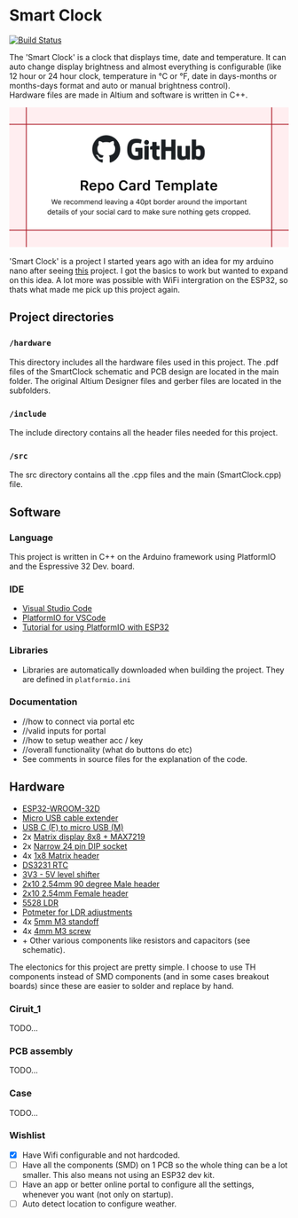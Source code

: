 # Smart Clock

[![Build Status](https://travis-ci.com/noelvissers/esp32-smart-clock.svg?token=iFxUVHtLTBXHs7qouyTv&branch=master)](https://travis-ci.com/noelvissers/esp32-smart-clock)

The 'Smart Clock' is a clock that displays time, date and temperature. It can auto change display brightness and almost everything is configurable (like 12 hour or 24 hour clock, temperature in °C or °F, date in days-months or months-days format and auto or manual brightness control).  
Hardware files are made in Altium and software is written in C++.

![Smart Clock](/thumbnail.png?raw=true "Smart Clock")

'Smart Clock' is a project I started years ago with an idea for my arduino nano after seeing [this](https://www.instructables.com/id/Making-a-Wooden-LED-Clock/) project. I got the basics to work but wanted to expand on this idea.
A lot more was possible with WiFi intergration on the ESP32, so thats what made me pick up this project again. 

## Project directories
### `/hardware`
This directory includes all the hardware files used in this project. The .pdf files of the SmartClock schematic and PCB design are located in the main folder. The original Altium Designer files and gerber files are located in the subfolders.
### `/include`
The include directory contains all the header files needed for this project. 
### `/src`
The src directory contains all the .cpp files and the main (SmartClock.cpp) file.

## Software
### Language
This project is written in C++ on the Arduino framework using PlatformIO and the Espressive 32 Dev. board.
### IDE
- [Visual Studio Code](https://code.visualstudio.com/)
- [PlatformIO for VSCode](https://platformio.org/install/ide?install=vscode)
- [Tutorial for using PlatformIO with ESP32](https://docs.platformio.org/en/latest/tutorials/espressif32/arduino_debugging_unit_testing.html)
### Libraries
- Libraries are automatically downloaded when building the project. They are defined in `platformio.ini`
### Documentation 
- //how to connect via portal etc
- //valid inputs for portal
- //how to setup weather acc / key
- //overall functionality (what do buttons do etc)
- See comments in source files for the explanation of the code.

## Hardware
- [ESP32-WROOM-32D](https://aliexpress.com/item/4000103411061.html?spm=a2g0o.productlist.0.0.65194be4xhn0yb&algo_pvid=acb1591c-bfd1-4233-9fea-c6a11bc02fd2&algo_expid=acb1591c-bfd1-4233-9fea-c6a11bc02fd2-1&btsid=0b0a187915827913900936140e29eb&ws_ab_test=searchweb0_0,searchweb201602_,searchweb201603_)
- [Micro USB cable extender](https://aliexpress.com/item/32859863965.html?spm=a2g0s.9042311.0.0.27424c4du3jPcB)
- [USB C (F) to micro USB (M)](https://aliexpress.com/item/33004521025.html?spm=a2g0s.9042311.0.0.27424c4du3jPcB)
- 2x [Matrix display 8x8 + MAX7219](https://aliexpress.com/item/4000263982956.html?spm=a2g0o.productlist.0.0.45acfb9fdBEEGM&algo_pvid=de74b198-9022-41cd-8737-1d07475b5ed4&algo_expid=de74b198-9022-41cd-8737-1d07475b5ed4-0&btsid=0b0a050b15827869426782783e036c&ws_ab_test=searchweb0_0,searchweb201602_,searchweb201603_)
- 2x [Narrow 24 pin DIP socket](https://aliexpress.com/item/32866573215.html?spm=a2g0s.9042311.0.0.27424c4dnmoTWS)
- 4x [1x8 Matrix header](https://aliexpress.com/item/32847506950.html?spm=a2g0s.9042311.0.0.27424c4dnmoTWS)
- [DS3231 RTC](https://aliexpress.com/item/32822420722.html?spm=a2g0o.productlist.0.0.2cbd47d4cJstGj&algo_pvid=58e460dd-718e-4981-b7f9-9ece20311d7b&algo_expid=58e460dd-718e-4981-b7f9-9ece20311d7b-0&btsid=0b0a050b15827871250014067e036c&ws_ab_test=searchweb0_0,searchweb201602_,searchweb201603_)
- [3V3 - 5V level shifter](https://aliexpress.com/item/1972789887.html?spm=a2g0s.9042311.0.0.27424c4dnmoTWS)
- [2x10 2.54mm 90 degree Male header](https://aliexpress.com/item/32683792015.html?spm=a2g0s.9042311.0.0.27424c4dnmoTWS)
- [2x10 2.54mm  Female header](https://aliexpress.com/item/32864030298.html?spm=a2g0s.9042311.0.0.27424c4dnmoTWS)
- [5528 LDR](https://aliexpress.com/item/32760631393.html?spm=a2g0o.productlist.0.0.6157a46cjwLxp7&algo_pvid=cd24cd9a-44d2-4029-ac5e-a4303474664d&algo_expid=cd24cd9a-44d2-4029-ac5e-a4303474664d-1&btsid=0b0a22a415827875061507113e83f2&ws_ab_test=searchweb0_0,searchweb201602_,searchweb201603_)
- [<value> Potmeter for LDR adjustments](https://aliexpress.com/item/4000109378348.html?spm=a2g0s.9042311.0.0.27424c4dp3I9x0)
- 4x [5mm M3 standoff](https://aliexpress.com/item/32982370726.html?spm=a2g0s.9042311.0.0.27424c4dp3I9x0)
- 4x [4mm M3 screw](https://aliexpress.com/item/4000193782706.html?spm=a2g0o.detail.1000014.3.49a055c56TTvvg&gps-id=pcDetailBottomMoreOtherSeller&scm=1007.13338.128125.0&scm_id=1007.13338.128125.0&scm-url=1007.13338.128125.0&pvid=237d7521-e37e-4988-b3a8-f84ffeda019e)
- \+ Other various components like resistors and capacitors (see schematic).

The electonics for this project are pretty simple. I choose to use TH components instead of SMD components (and in some cases breakout boards) since these are easier to solder and replace by hand. 

### Ciruit_1
TODO...

### PCB assembly
TODO...

### Case
TODO...

### Wishlist
- [x] Have Wifi configurable and not hardcoded.  
- [ ] Have all the components (SMD) on 1 PCB so the whole thing can be a lot smaller. This also means not using an ESP32 dev kit.  
- [ ] Have an app or better online portal to configure all the settings, whenever you want (not only on startup).  
- [ ] Auto detect location to configure weather.  
